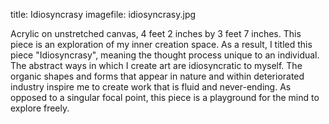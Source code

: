 title: Idiosyncrasy
imagefile: idiosyncrasy.jpg

Acrylic on unstretched canvas, 4 feet 2 inches by 3 feet 7 inches.
This piece is an exploration of my inner creation space. As a result, I titled this piece "Idiosyncrasy", meaning the thought process unique to an individual. The abstract ways in which I create art are idiosyncratic to myself. The organic shapes and forms that appear in nature and within deteriorated industry inspire me to create work that is fluid and never-ending. As opposed to a singular focal point, this piece is a playground for the mind to explore freely. 